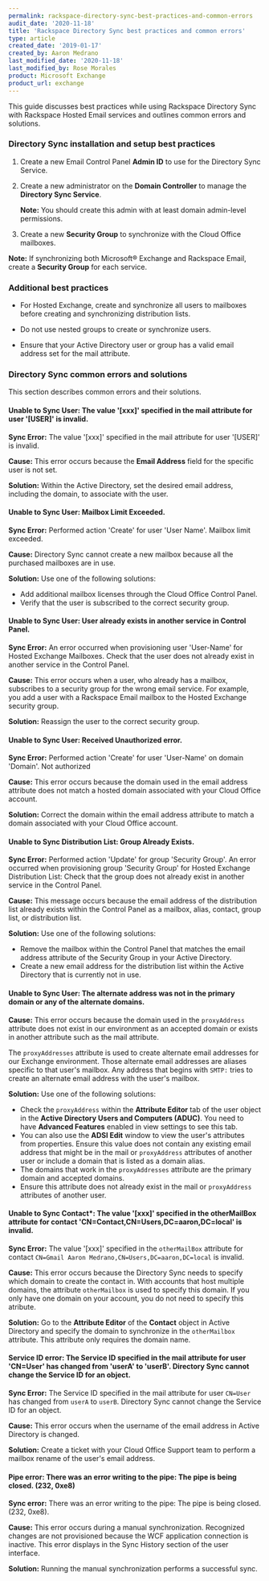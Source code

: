 ```yaml
---
permalink: rackspace-directory-sync-best-practices-and-common-errors
audit_date: '2020-11-18'
title: 'Rackspace Directory Sync best practices and common errors'
type: article
created_date: '2019-01-17'
created_by: Aaron Medrano
last_modified_date: '2020-11-18'
last_modified_by: Rose Morales
product: Microsoft Exchange
product_url: exchange
---
```


This guide discusses best practices while using Rackspace Directory Sync with Rackspace Hosted Email services and
outlines common errors and solutions.

### Directory Sync installation and setup best practices

1. Create a new Email Control Panel **Admin ID** to use for the Directory Sync Service.

2. Create a new administrator on the **Domain Controller** to manage the **Directory Sync Service**.

    **Note:**  You should create this admin with at least domain admin-level permissions.

3. Create a new **Security Group** to synchronize with the Cloud Office mailboxes.

  **Note:**  If synchronizing both Microsoft&reg; Exchange and Rackspace Email, create a **Security Group** for each service.

### Additional best practices

- For Hosted Exchange, create and synchronize all users to mailboxes before creating and synchronizing distribution lists.

- Do not use nested groups to create or synchronize users.

- Ensure that your Active Directory user or group has a valid email address set for the mail attribute.

### Directory Sync common errors and solutions

This section describes common errors and their solutions.

#### Unable to Sync User: The value '[xxx]' specified in the mail attribute for user '[USER]' is invalid.

**Sync Error:** The value '[xxx]' specified in the mail attribute for user '[USER]' is invalid.

**Cause:** This error occurs because the **Email Address** field for the specific user is not set.

**Solution:** Within the Active Directory, set the desired email address, including the domain, to associate with the user.

#### Unable to Sync User: Mailbox Limit Exceeded.

**Sync Error:** Performed action 'Create' for user 'User Name'. Mailbox limit exceeded.

**Cause:** Directory Sync cannot create a new mailbox because all the purchased mailboxes are in use.

**Solution:** Use one of the following solutions:

- Add additional mailbox licenses through the Cloud Office Control Panel.
- Verify that the user is subscribed to the correct security group.

#### Unable to Sync User: User already exists in another service in Control Panel.

**Sync Error:** An error occurred when provisioning user 'User-Name' for Hosted Exchange Mailboxes. Check that the user does not already
exist in another service in the Control Panel.

**Cause:** This error occurs when a user, who already has a mailbox, subscribes to a security group for the wrong email service. For example,
you add a user with a Rackspace Email mailbox to the Hosted Exchange security group.

**Solution:** Reassign the user to the correct security group.

#### Unable to Sync User: Received Unauthorized error.

**Sync Error:** Performed action 'Create' for user 'User-Name' on domain 'Domain'. Not authorized

**Cause:** This error occurs because the domain used in the email address attribute does not match a hosted domain associated with your Cloud Office account.

**Solution:** Correct the domain within the email address attribute to match a domain associated with your Cloud Office account.

#### Unable to Sync Distribution List: Group Already Exists.

**Sync Error:** Performed action 'Update' for group 'Security Group'. An
error occurred when provisioning group 'Security Group' for Hosted Exchange
Distribution List: Check that the group does not already exist in another
service in the Control Panel.

**Cause:** This message occurs because the email address of the distribution list already exists within the Control Panel
as a mailbox, alias, contact, group list, or distribution list.

**Solution:** Use one of the following solutions:

- Remove the mailbox within the Control Panel that matches the email address attribute of the Security Group in your Active Directory.
- Create a new email address for the distribution list within the Active Directory that is currently not in use.

#### Unable to Sync User: The alternate address was not in the primary domain or any of the alternate domains.

**Cause:** This error occurs because the domain used in the `proxyAddress` attribute does not exist in our environment as an
accepted domain or exists in another attribute such as the mail attribute.
    
The `proxyAddresses` attribute is used to create alternate email addresses
for our Exchange environment. Those alternate email addresses are aliases
specific to that user's mailbox. Any address that begins with `SMTP:` tries to
create an alternate email address with the user's mailbox.

**Solution:**  Use one of the following solutions:

- Check the `proxyAddress` within the **Attribute Editor** tab of the user object in the **Active Directory Users and Computers (ADUC)**.
You need to have **Advanced Features** enabled in view settings to see this tab.
- You can also use the **ADSI Edit** window to view the user's attributes from properties. Ensure this value does not contain any
existing email address that might be in the mail or `proxyAddress` attributes of another user or include a domain that is listed
as a domain alias.
- The domains that work in the `proxyAddresses` attribute are the primary domain and accepted domains.
- Ensure this attribute does not already exist in the mail or `proxyAddress` attributes of another user.

#### Unable to Sync Contact*: The value '[xxx]' specified in the otherMailBox attribute for contact 'CN=Contact,CN=Users,DC=aaron,DC=local' is invalid.

**Sync Error:** The value '[xxx]' specified in the `otherMailBox` attribute for contact `CN=Gmail Aaron Medrano,CN=Users,DC=aaron,DC=local` is invalid.

**Cause:** This error occurs because the Directory Sync needs to specify which domain to create the contact in. With accounts that
host multiple domains, the attribute `otherMailbox` is used to specify this domain. If you only have one domain on your account, you
do not need to specify this atribute.

**Solution:** Go to the **Attribute Editor** of the **Contact** object in Active Directory and specify the domain to synchronize
in the `otherMailbox` attribute. This attribute only requires the domain name.

#### Service ID error: The Service ID specified in the mail attribute for user 'CN=User' has changed from 'userA' to 'userB'. Directory Sync cannot change the Service ID for an object.

**Sync Error:** The Service ID specified in the mail attribute for user `CN=User` has changed from `userA` to `userB`. Directory Sync
cannot change the Service ID for an object.

**Cause:** This error occurs when the username of the email address in Active Directory is changed.

**Solution:** Create a ticket with your Cloud Office Support team to perform a mailbox rename of the user's email address.

#### Pipe error: There was an error writing to the pipe: The pipe is being closed. (232, 0xe8)

**Sync error:** There was an error writing to the pipe: The pipe is being closed. (232, 0xe8).
    
**Cause:** This error occurs during a manual synchronization. Recognized changes are not provisioned because the WCF application
connection is inactive. This error displays in the Sync History section of the user interface.

**Solution:** Running the manual synchronization performs a successful sync.
